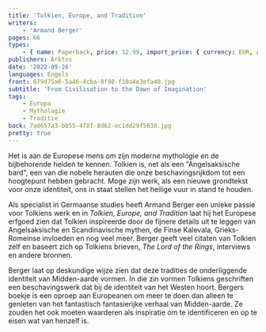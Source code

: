 ```yaml
---
title: 'Tolkien, Europe, and Tradition'
writers:
    - 'Armand Berger'
pages: 66
types:
    - { name: Paperback, price: 12.99, import_price: { currency: EUR, amount: 9.2 }, isbn: 978-1-914208-97-3, size: { height: 216, width: 140, depth: 4 }, supplier: 'Ex Libris' }
publishers: Arktos
date: '2022-09-26'
languages: Engels
front: 679d75a6-5a46-4cba-8f98-f10a4e3efa40.jpg
subtitle: 'From Civilisation to the Dawn of Imagination'
tags:
    - Europa
    - Mythologie
    - Traditie
back: 7ad657a3-bb55-4f8f-8d62-ec1dd29f5030.jpg
pretty: true
---
```


Het is aan de Europese mens om zijn moderne mythologie en de bijbehorende helden te kennen. Tolkien is, net als een "Angelsaksische bard", een van die nobele herauten die onze beschavingsrijkdom tot een hoogtepunt hebben gebracht. Moge zijn werk, als een nieuwe grondtekst voor onze identiteit, ons in staat stellen het heilige vuur in stand te houden.

Als specialist in Germaanse studies heeft Armand Berger een unieke passie voor Tolkiens werk en in *Tolkien, Europe, and Tradition* laat hij het Europese erfgoed zien dat Tolkien inspireerde door de fijnere details uit te leggen van Angelsaksische en Scandinavische mythen, de Finse Kalevala, Grieks-Romeinse invloeden en nog veel meer. Berger geeft veel citaten van Tolkien zelf en baseert zich op Tolkiens brieven, *The Lord of the Rings*, interviews en andere bronnen.

Berger laat op deskundige wijze zien dat deze tradities de onderliggende identiteit van Midden-aarde vormen. In die zin vormen Tolkiens geschriften een beschavingswerk dat bij de identiteit van het Westen hoort. Bergers boekje is een oproep aan Europeanen om meer te doen dan alleen te genieten van het fantastisch fantasierijke verhaal van Midden-aarde. Ze zouden het ook moeten waarderen als inspiratie om te identificeren en op te eisen wat van henzelf is.
